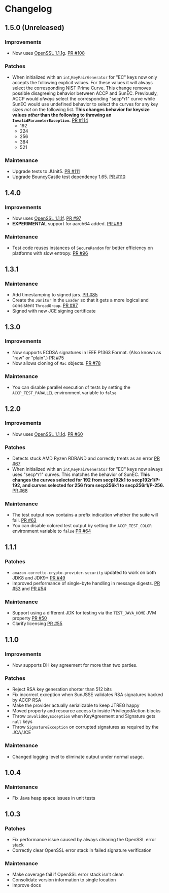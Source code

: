 # Changelog

## 1.5.0 (Unreleased)
### Improvements
* Now uses [OpenSSL 1.1.1g](https://www.openssl.org/source/openssl-1.1.1g.tar.gz). [PR #108](https://github.com/corretto/amazon-corretto-crypto-provider/pull/108)

### Patches
* When initialized with an `int`,`KeyPairGenerator` for "EC" keys now only accepts the following explicit values.
  For these values it will always select the corresponding NIST Prime Curve.
  This change removes possible disagreeing behavior between ACCP and SunEC.
  Previously, ACCP would _always_ select the corresponding "secp*r1" curve while SunEC would use undefined behavior to select the curves for any key sizes _not_ on the following list.
  **This changes behavior for keysize values  *other* than the following to throwing an `InvalidParameterException`.**
  [PR #114](https://github.com/corretto/amazon-corretto-crypto-provider/pull/114)
  * 192
  * 224
  * 256
  * 384
  * 521

### Maintenance
* Upgrade tests to JUnit5. [PR #111](https://github.com/corretto/amazon-corretto-crypto-provider/pull/111)
* Upgrade BouncyCastle test dependency 1.65. [PR #110](https://github.com/corretto/amazon-corretto-crypto-provider/pull/110)

## 1.4.0
### Improvements
* Now uses [OpenSSL 1.1.1f](https://www.openssl.org/source/openssl-1.1.1f.tar.gz). [PR #97](https://github.com/corretto/amazon-corretto-crypto-provider/pull/97)
* **EXPERIMENTAL** support for aarch64 added. [PR #99](https://github.com/corretto/amazon-corretto-crypto-provider/pull/99)

### Maintenance
* Test code reuses instances of `SecureRandom` for better efficiency on platforms with slow entropy. [PR #96](https://github.com/corretto/amazon-corretto-crypto-provider/pull/96)

## 1.3.1

### Maintenance
* Add timestamping to signed jars. [PR #85](https://github.com/corretto/amazon-corretto-crypto-provider/pull/85)
* Create the `Janitor` in the `Loader` so that it gets a more logical and consistent `ThreadGroup`. [PR #87](https://github.com/corretto/amazon-corretto-crypto-provider/pull/87)
* Signed with new JCE signing certificate

## 1.3.0

### Improvements
* Now supports ECDSA signatures in IEEE P1363 Format. (Also known as "raw" or "plain".) [PR #75](https://github.com/corretto/amazon-corretto-crypto-provider/pull/75)
* Now allows cloning of `Mac` objects. [PR #78](https://github.com/corretto/amazon-corretto-crypto-provider/pull/78)

### Maintenance
* You can disable parallel execution of tests by setting the `ACCP_TEST_PARALLEL` environment variable to `false`

## 1.2.0

### Improvements
* Now uses [OpenSSL 1.1.1d](https://www.openssl.org/source/openssl-1.1.1d.tar.gz). [PR #60](https://github.com/corretto/amazon-corretto-crypto-provider/pull/60)

### Patches
* Detects stuck AMD Ryzen RDRAND and correctly treats as an error [PR #67](https://github.com/corretto/amazon-corretto-crypto-provider/pull/67)
* When initialized with an `int`,`KeyPairGenerator` for "EC" keys now always uses "secp*r1" curves.
  This matches the behavior of SunEC.
  **This changes the curves selected for 192 from secp192k1 to secp192r1/P-192, and curves selected for 256 from secp256k1 to secp256r1/P-256.**
  [PR #68](https://github.com/corretto/amazon-corretto-crypto-provider/pull/68)

### Maintenance
* The test output now contains a prefix indication whether the suite will fail. [PR #63](https://github.com/corretto/amazon-corretto-crypto-provider/pull/63)
* You can disable colored test output by setting the `ACCP_TEST_COLOR` environment variable to `false` [PR #64](https://github.com/corretto/amazon-corretto-crypto-provider/pull/64)

## 1.1.1

### Patches
* `amazon-corretto-crypto-provider.security` updated to work on both JDK8 and JDK9+ [PR #49](https://github.com/corretto/amazon-corretto-crypto-provider/pull/49)
* Improved performance of single-byte handling in message digests. [PR #53](https://github.com/corretto/amazon-corretto-crypto-provider/pull/53) and [PR #54](https://github.com/corretto/amazon-corretto-crypto-provider/pull/54)

### Maintenance
* Support using a different JDK for testing via the `TEST_JAVA_HOME` JVM property [PR #50](https://github.com/corretto/amazon-corretto-crypto-provider/pull/50)
* Clarify licensing [PR #55](https://github.com/corretto/amazon-corretto-crypto-provider/pull/55)

## 1.1.0

### Improvements
* Now supports DH key agreement for more than two parties.

### Patches
* Reject RSA key generation shorter than 512 bits
* Fix incorrect exception when SunJSSE validates RSA signatures backed by ACCP RSA
* Make the provider actually serializable to keep JTREG happy
* Moved property and resource access to inside PrivilegedAction blocks
* Throw `InvalidKeyException` when KeyAgreement and Signature gets `null` keys
* Throw `SignatureException` on corrupted signatures as required by the JCA/JCE

### Maintenance
* Changed logging level to eliminate output under normal usage.

## 1.0.4
### Maintenance
* Fix Java heap space issues in unit tests

## 1.0.3

### Patches
* Fix performance issue caused by always clearing the OpenSSL error stack
* Correctly clear OpenSSL error stack in failed signature verification

### Maintenance
* Make coverage fail if OpenSSL error stack isn't clean
* Consolidate version information to single location
* Improve docs
